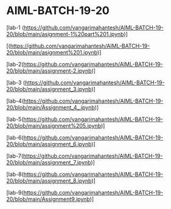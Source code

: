 
# AIML-BATCH-19-20
[lab-1 (https://github.com/vangarimahantesh/AIML-BATCH-19-20/blob/main/asignment-1%20part%201.ipynb)]

[(https://github.com/vangarimahantesh/AIML-BATCH-19-20/blob/main/asignment%201.ipynb)]

[lab-2(https://github.com/vangarimahantesh/AIML-BATCH-19-20/blob/main/assignment-2.ipynb)]

[lab-3 (https://github.com/vangarimahantesh/AIML-BATCH-19-20/blob/main/assignment_3.ipynb)]

[lab-4(https://github.com/vangarimahantesh/AIML-BATCH-19-20/blob/main/Assignment_4_.ipynb)]

[lab-5(https://github.com/vangarimahantesh/AIML-BATCH-19-20/blob/main/assignment%205.ipynb)]

[lab-6(https://github.com/vangarimahantesh/AIML-BATCH-19-20/blob/main/assignment_6.ipynb)]

[lab-7(https://github.com/vangarimahantesh/AIML-BATCH-19-20/blob/main/assignment_7.ipynb)]

[lab-8(https://github.com/vangarimahantesh/AIML-BATCH-19-20/blob/main/assignment_8.ipynb)]

[lab-9(https://github.com/vangarimahantesh/AIML-BATCH-19-20/blob/main/Assignment9.ipynb)]
